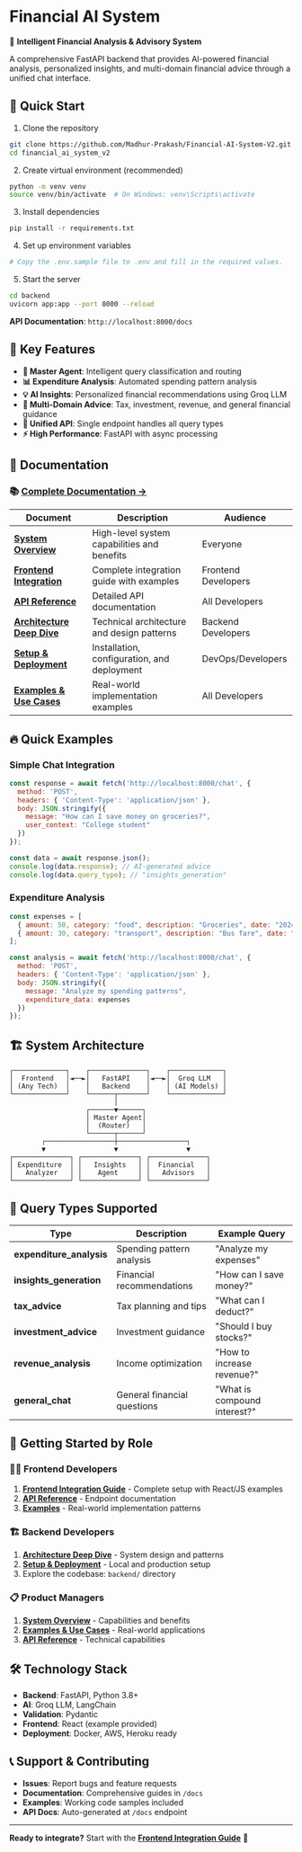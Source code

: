 # Financial AI System

🤖 **Intelligent Financial Analysis & Advisory System**

A comprehensive FastAPI backend that provides AI-powered financial analysis, personalized insights, and multi-domain financial advice through a unified chat interface.

## 🚀 Quick Start

1. Clone the repository
```bash
git clone https://github.com/Madhur-Prakash/Financial-AI-System-V2.git
cd financial_ai_system_v2
```

2. Create virtual environment (recommended)
```bash
python -m venv venv
source venv/bin/activate  # On Windows: venv\Scripts\activate
```

3. Install dependencies
```bash
pip install -r requirements.txt
```

4. Set up environment variables
```bash
# Copy the .env.sample file to .env and fill in the required values.
```

5. Start the server
```bash
cd backend
uvicorn app:app --port 8000 --reload
```

**API Documentation**: `http://localhost:8000/docs`

## 🎯 Key Features

- **🤖 Master Agent**: Intelligent query classification and routing
- **📊 Expenditure Analysis**: Automated spending pattern analysis
- **💡 AI Insights**: Personalized financial recommendations using Groq LLM
- **🎯 Multi-Domain Advice**: Tax, investment, revenue, and general financial guidance
- **🔄 Unified API**: Single endpoint handles all query types
- **⚡ High Performance**: FastAPI with async processing

## 📖 Documentation

### 📚 **[Complete Documentation →](./docs/README.md)**

| Document | Description | Audience |
|----------|-------------|----------|
| **[System Overview](./docs/system-overview.md)** | High-level system capabilities and benefits | Everyone |
| **[Frontend Integration](./docs/frontend-integration.md)** | Complete integration guide with examples | Frontend Developers |
| **[API Reference](./docs/api-reference.md)** | Detailed API documentation | All Developers |
| **[Architecture Deep Dive](./docs/architecture.md)** | Technical architecture and design patterns | Backend Developers |
| **[Setup & Deployment](./docs/setup-deployment.md)** | Installation, configuration, and deployment | DevOps/Developers |
| **[Examples & Use Cases](./docs/examples.md)** | Real-world implementation examples | All Developers |

## 🔥 Quick Examples

### Simple Chat Integration
```javascript
const response = await fetch('http://localhost:8000/chat', {
  method: 'POST',
  headers: { 'Content-Type': 'application/json' },
  body: JSON.stringify({
    message: "How can I save money on groceries?",
    user_context: "College student"
  })
});

const data = await response.json();
console.log(data.response); // AI-generated advice
console.log(data.query_type); // "insights_generation"
```

### Expenditure Analysis
```javascript
const expenses = [
  { amount: 50, category: "food", description: "Groceries", date: "2024-01-15T10:00:00" },
  { amount: 30, category: "transport", description: "Bus fare", date: "2024-01-15T08:00:00" }
];

const analysis = await fetch('http://localhost:8000/chat', {
  method: 'POST',
  headers: { 'Content-Type': 'application/json' },
  body: JSON.stringify({
    message: "Analyze my spending patterns",
    expenditure_data: expenses
  })
});
```

## 🏗️ System Architecture

```
┌─────────────┐    ┌──────────────┐    ┌─────────────┐
│  Frontend   │◄──►│   FastAPI    │◄──►│  Groq LLM   │
│ (Any Tech)  │    │   Backend    │    │ (AI Models) │
└─────────────┘    └──────┬───────┘    └─────────────┘
                          │
                   ┌──────▼──────┐
                   │ Master Agent│
                   │  (Router)   │
                   └──────┬──────┘
        ┌─────────────────┼─────────────────┐
        ▼                 ▼                 ▼
┌──────────────┐ ┌──────────────┐ ┌──────────────┐
│ Expenditure  │ │   Insights   │ │  Financial   │
│   Analyzer   │ │    Agent     │ │   Advisors   │
└──────────────┘ └──────────────┘ └──────────────┘
```

## 🎯 Query Types Supported

| Type | Description | Example Query |
|------|-------------|---------------|
| **expenditure_analysis** | Spending pattern analysis | "Analyze my expenses" |
| **insights_generation** | Financial recommendations | "How can I save money?" |
| **tax_advice** | Tax planning and tips | "What can I deduct?" |
| **investment_advice** | Investment guidance | "Should I buy stocks?" |
| **revenue_analysis** | Income optimization | "How to increase revenue?" |
| **general_chat** | General financial questions | "What is compound interest?" |

## 🚀 Getting Started by Role

### 👨‍💻 **Frontend Developers**
1. **[Frontend Integration Guide](./docs/frontend-integration.md)** - Complete setup with React/JS examples
2. **[API Reference](./docs/api-reference.md)** - Endpoint documentation
3. **[Examples](./docs/examples.md)** - Real-world implementation patterns

### 🏗️ **Backend Developers** 
1. **[Architecture Deep Dive](./docs/architecture.md)** - System design and patterns
2. **[Setup & Deployment](./docs/setup-deployment.md)** - Local and production setup
3. Explore the codebase: `backend/` directory

### 📋 **Product Managers**
1. **[System Overview](./docs/system-overview.md)** - Capabilities and benefits
2. **[Examples & Use Cases](./docs/examples.md)** - Real-world applications
3. **[API Reference](./docs/api-reference.md)** - Technical capabilities

## 🛠️ Technology Stack

- **Backend**: FastAPI, Python 3.8+
- **AI**: Groq LLM, LangChain
- **Validation**: Pydantic
- **Frontend**: React (example provided)
- **Deployment**: Docker, AWS, Heroku ready

## 📞 Support & Contributing

- **Issues**: Report bugs and feature requests
- **Documentation**: Comprehensive guides in `/docs`
- **Examples**: Working code samples included
- **API Docs**: Auto-generated at `/docs` endpoint

---

**Ready to integrate?** Start with the **[Frontend Integration Guide](./docs/frontend-integration.md)** 🚀